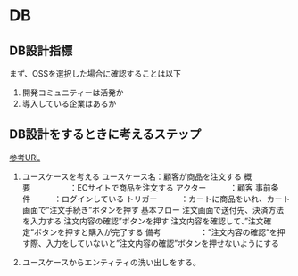 # DB

## DB設計指標

まず、OSSを選択した場合に確認することは以下

1. 開発コミュニティーは活発か
2. 導入している企業はあるか

## DB設計をするときに考えるステップ

[参考URL](https://qiita.com/kenzo-ta/items/4a3b0e0f0d4f37bb2dd8)

1. ユースケースを考える
ユースケース名：顧客が商品を注文する
概要　　　　　：ECサイトで商品を注文する
アクター　　　：顧客
事前条件　　　：ログインしている
トリガー　　　：カートに商品をいれ、カート画面で”注文手続き”ボタンを押す
基本フロー
注文画面で送付先、決済方法を入力する
注文内容の確認”ボタンを押す
注文内容を確認して、”注文確定”ボタンを押すと購入が完了する
備考　　　　　：”注文内容の確認”を押す際、入力をしていないと”注文内容の確認”ボタンを押せないようにする

2. ユースケースからエンティティの洗い出しをする。
